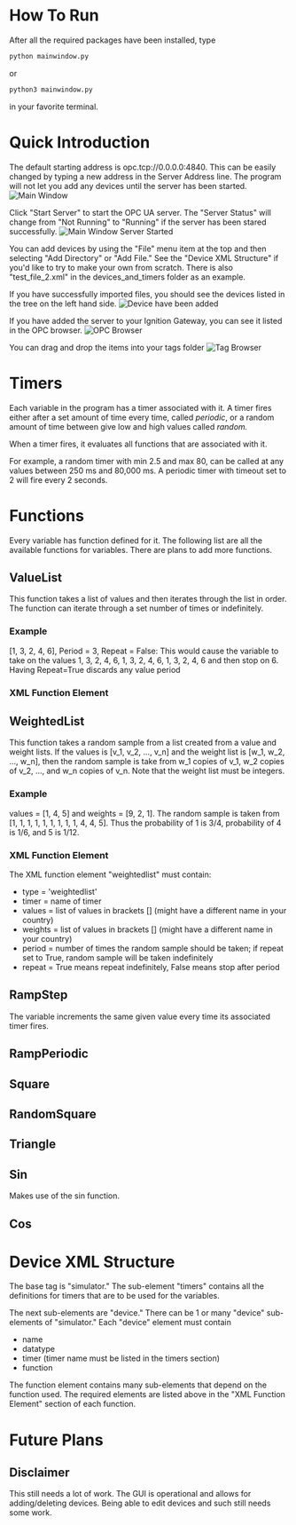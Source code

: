 # How To Run
After all the required packages have been installed, type 
```python
python mainwindow.py
```
or
```python
python3 mainwindow.py
```
in your favorite terminal. 
# Quick Introduction
The default starting address is opc.tcp://0.0.0.0:4840. This can be easily changed by
typing a new address in the Server Address line. The program will not let you add
any devices until the server has been started.
![Main Window](images/mainwindow.png)

Click "Start Server" to start the OPC UA server.
The "Server Status" will change from "Not Running" to "Running" if the server has been
stared successfully.
![Main Window Server Started](images/mainwindow_server_started.png)

You can add devices by using the "File" menu item at the top and then selecting "Add
Directory" or "Add File." See the "Device XML Structure" if you'd like
to try to make your own from scratch. There is also "test_file_2.xml" in the
devices_and_timers folder as an example.

If you have successfully imported files, you should see the devices listed in the
tree on the left hand side.
![Device have been added](images/device_tree_expanded.png)


If you have added the server to your Ignition Gateway, you can see it listed in 
the OPC browser.
![OPC Browser](images/home_automation.png)

You can drag and drop the items into your tags folder
![Tag Browser](images/home_automation_3.png)

# Timers
Each variable in the program has a timer associated with it. A timer fires either
after a set amount of time every time, called *periodic*, or a random amount of time
between give low and high values called *random.*

When a timer fires, it evaluates all functions that are associated with it.

For example, a random timer with min 2.5 and max 80, can be called at any 
values between 250 ms and 80,000 ms. A periodic timer with timeout set to 2 will fire
every 2 seconds.

# Functions
Every variable has function defined for it. The following list are all the 
available functions for variables. There are plans to add more functions.

## ValueList
This function takes a list of values and then iterates through the list in order.
The function can iterate through a set number of times or indefinitely.
### Example
[1, 3, 2, 4, 6], Period = 3, Repeat = False: This would cause the variable to take 
on the values 1, 3, 2, 4, 6, 1, 3, 2, 4, 6, 1, 3, 2, 4, 6 and then stop on 6. 
Having Repeat=True discards any value period
### XML Function Element

## WeightedList
This function takes a random sample from a list created from a value and weight lists.
If the values is [v_1, v_2, ..., v_n] and the weight list is [w_1, w_2, ..., w_n], 
then the random sample is take from w_1 copies of v_1, w_2 copies of v_2, ..., 
and w_n copies of v_n. Note that the weight list must be integers.
### Example
values = [1, 4, 5] and weights = [9, 2, 1]. The random sample is taken from
[1, 1, 1, 1, 1, 1, 1, 1, 1, 4, 4, 5]. Thus the probability of 1 is 3/4, probability
of 4 is 1/6, and 5 is 1/12.
### XML Function Element
The XML function element "weightedlist" must contain:
* type = 'weightedlist'
* timer = name of timer 
* values = list of values in brackets [] (might have a different name in your 
country)
* weights = list of values in brackets [] (might have a different name in your 
country)
* period = number of times the random sample should be taken; if repeat set to 
True, random sample will be taken indefinitely
* repeat = True means repeat indefinitely, False means stop after period

## RampStep
The variable increments the same given value every time its associated timer
fires.

## RampPeriodic

## Square

## RandomSquare

## Triangle

## Sin
Makes use of the sin function.

## Cos

# Device XML Structure
The base tag is "simulator." The sub-element "timers" contains all the definitions
for timers that are to be used for the variables.

The next sub-elements are "device." There can be 1 or many "device" sub-elements
of "simulator." Each "device" element must contain 
* name
* datatype
* timer (timer name must be listed in the timers section)
* function

The function element contains many sub-elements that depend on the function used.
The required elements are listed above in the "XML Function Element" section of
each function.


# Future Plans

## Disclaimer
This still needs a lot of work. The GUI is operational and allows for adding/deleting 
devices. Being able to edit devices and such still needs some work.
